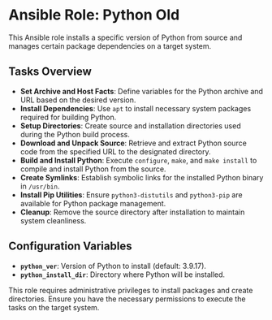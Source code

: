# Ansible Role: Python Old

This Ansible role installs a specific version of Python from source and manages certain package dependencies on a target system.

## Tasks Overview

- **Set Archive and Host Facts**: Define variables for the Python archive and URL based on the desired version.
- **Install Dependencies**: Use `apt` to install necessary system packages required for building Python.
- **Setup Directories**: Create source and installation directories used during the Python build process.
- **Download and Unpack Source**: Retrieve and extract Python source code from the specified URL to the designated directory.
- **Build and Install Python**: Execute `configure`, `make`, and `make install` to compile and install Python from the source.
- **Create Symlinks**: Establish symbolic links for the installed Python binary in `/usr/bin`.
- **Install Pip Utilities**: Ensure `python3-distutils` and `python3-pip` are available for Python package management.
- **Cleanup**: Remove the source directory after installation to maintain system cleanliness.

## Configuration Variables

- **`python_ver`**: Version of Python to install (default: 3.9.17).
- **`python_install_dir`**: Directory where Python will be installed.

This role requires administrative privileges to install packages and create directories. Ensure you have the necessary permissions to execute the tasks on the target system.
